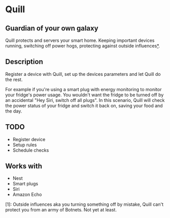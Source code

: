 # Quill
## Guardian of your own galaxy

Quill protects and servers your smart home. Keeping important devices running, switching off power hogs, protecting against outside influences[*](#1).

## Description

Register a device with Quill, set up the devices parameters and let Quill do the rest.

For example if you're using a smart plug with energy monitoring to monitor your fridge's power usage. You wouldn't want the fridge to be turned off by an accidental "Hey Siri, switch off all plugs". In this scenario, Quill will check the power status of your fridge and switch it back on, saving your food and the day.


## TODO

* Register device
* Setup rules
* Schedule checks

## Works with

* Nest
* Smart plugs
* Siri
* Amazon Echo

[1]: Outside influences aka you turning something off by mistake, Quill can't protect you from an army of Botnets. Not yet at least.
